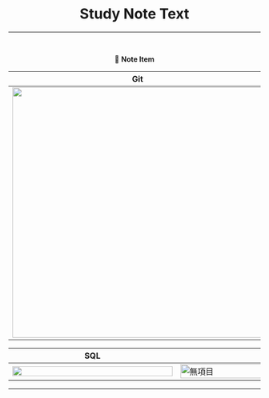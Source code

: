 <div align=center>

# Study Note Text #

---

<br>

:memo: **Note Item**

|  **Git**  | **Markdown**  |
|  ----  | ----  |
| <img src="https://www.malwarebytes.com/blog/news/2023/01/asset_upload_file97293_255583.jpg" width="500">  | <img src="https://www.iconbolt.com/preview/facebook/remix-icon-fill/markdown.svg" width="500"> |

| **SQL** | **Null** |
| ---- | ---- |
| <img src="https://root-it.uk/wp-content/uploads/2023/02/com037-scaled-1.jpg" width="320rem" height="30%"> | <img src="" alt="無項目"  width="500px" height = "50%"> |


---